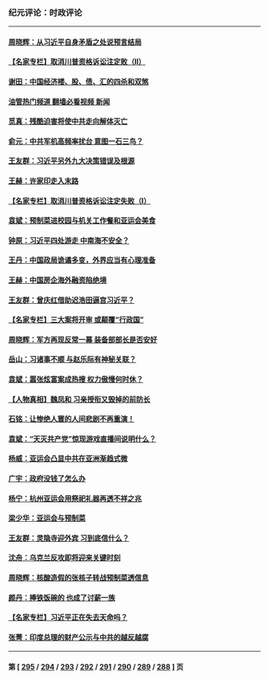 ### 纪元评论：时政评论
---
#### [周晓辉：从习近平自身矛盾之处说预言结局](../../pages/nsc1025/n14083408.md?09290330) 
#### [【名家专栏】取消川普资格诉讼注定败（II）](../../pages/nsc1025/n14083338.md?09290330) 
#### [谢田：中国经济楼、股、债、汇的四杀和双煞](../../pages/nsc1025/n14083430.md?09290330) 
#### [油管热门频道 翻墙必看视频 新闻](ok?09290330)
#### [觅真：残酷迫害将使中共走向解体灭亡](../../pages/nsc1025/n14083103.md?09290330) 
#### [俞元：中共军机高频率扰台 意图一石三鸟？](../../pages/nsc1025/n14082855.md?09290330) 
#### [王友群：习近平另外九大决策错误及根源](../../pages/nsc1025/n14082748.md?09290330) 
#### [王赫：许家印走入末路](../../pages/nsc1025/n14082762.md?09290330) 
#### [【名家专栏】取消川普资格诉讼注定失败（I）](../../pages/nsc1025/n14081647.md?09290330) 
#### [袁斌：预制菜进校园与机关工作餐和亚运会美食](../../pages/nsc1025/n14082206.md?09290330) 
#### [钟原：习近平四处游走 中南海不安全？](../../pages/nsc1025/n14081987.md?09290330) 
#### [王丹：中国政局诡谲多变，外界应当有心理准备](../../pages/nsc1025/n14081957.md?09290330) 
#### [王赫：中国房企海外融资陷绝境](../../pages/nsc1025/n14081916.md?09290330) 
#### [王友群：曾庆红借助迟浩田逼宫习近平？](../../pages/nsc1025/n14081902.md?09290330) 
#### [【名家专栏】三大案将开审 或颠覆“行政国”](../../pages/nsc1025/n14081652.md?09290330) 
#### [周晓辉：军方再现反常一幕 装备部部长是否安好](../../pages/nsc1025/n14081765.md?09290330) 
#### [岳山：习诸事不顺 与赵乐际有神秘关联？](../../pages/nsc1025/n14080826.md?09290330) 
#### [袁斌：嚣张炫富案成热搜 权力傲慢何时休？](../../pages/nsc1025/n14081320.md?09290330) 
#### [【人物真相】魏凤和 习亲授衔又毁掉的前防长](../../pages/nsc1025/n14081065.md?09290330) 
#### [石铭：让惨绝人寰的人间悲剧不再重演！](../../pages/nsc1025/n14080827.md?09290330) 
#### [袁斌：“天灭共产党”惊现游戏直播间说明什么？](../../pages/nsc1025/n14080315.md?09290330) 
#### [杨威：亚运会凸显中共在亚洲渐趋式微](../../pages/nsc1025/n14080368.md?09290330) 
#### [广宇：政府没钱了怎么办](../../pages/nsc1025/n14080272.md?09290330) 
#### [杨宁：杭州亚运会用祭祀礼器再透不祥之兆](../../pages/nsc1025/n14080292.md?09290330) 
#### [梁少华：亚运会与预制菜](../../pages/nsc1025/n14080096.md?09290330) 
#### [王友群：灵隐寺迎外宾 习到底信什么？](../../pages/nsc1025/n14079992.md?09290330) 
#### [沈舟：乌克兰反攻即将迎来关键时刻](../../pages/nsc1025/n14079971.md?09290330) 
#### [周晓辉：核酸造假的张核子转战预制菜透信息](../../pages/nsc1025/n14079950.md?09290330) 
#### [颜丹：捧铁饭碗的 也成了讨薪一族](../../pages/nsc1025/n14079947.md?09290330) 
#### [【名家专栏】习近平正在失去天命吗？](../../pages/nsc1025/n14079827.md?09290330) 
#### [张菁：印度总理的财产公示与中共的越反越腐](../../pages/nsc1025/n14079946.md?09290330) 

---
#### 第 [ [295](./295.md?09290330) / [294](./294.md?09290330) / [293](./293.md?09290330) / [292](./292.md?09290330) / [291](./291.md?09290330) / [290](./290.md?09290330) / [289](./289.md?09290330) / [288](./288.md?09290330) ] 页
